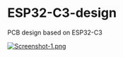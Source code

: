 # ESP32-C3-design
PCB design based on ESP32-C3 


[![Screenshot-1.png](https://i.postimg.cc/sf8sHRQc/Screenshot-1.png)](https://postimg.cc/jCzpCmhw)
